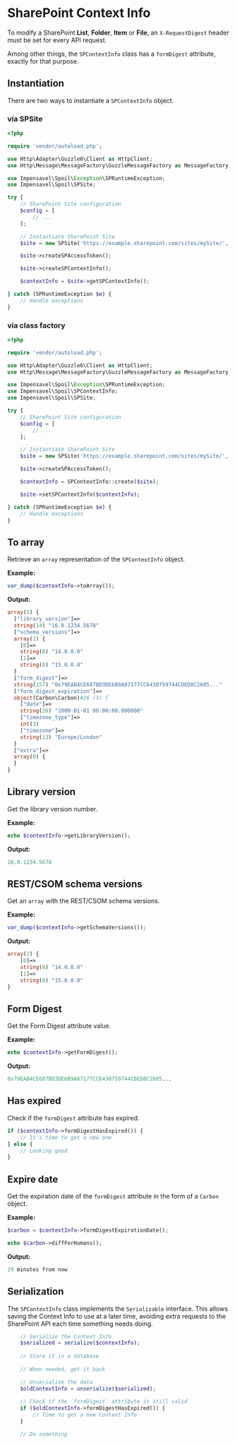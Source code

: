 # SharePoint Context Info
To modify a SharePoint **List**, **Folder**, **Item** or **File**, an `X-RequestDigest` header must be set for every API request.

Among other things, the `SPContextInfo` class has a `formDigest` attribute, exactly for that purpose.

## Instantiation
There are two ways to instantiate a `SPContextInfo` object.

### via SPSite
```php
<?php

require 'vendor/autoload.php';

use Http\Adapter\Guzzle6\Client as HttpClient;
use Http\Message\MessageFactory\GuzzleMessageFactory as MessageFactory;

use Impensavel\Spoil\Exception\SPRuntimeException;
use Impensavel\Spoil\SPSite;

try {
    // SharePoint Site configuration
    $config = [
        // ...
    ];

    // Instantiate SharePoint Site
    $site = new SPSite('https://example.sharepoint.com/sites/mySite/', $config, new HttpClient, new MessageFactory);

    $site->createSPAccessToken();

    $site->createSPContextInfo();

    $contextInfo = $site->getSPContextInfo();

} catch (SPRuntimeException $e) {
    // Handle exceptions
}
```

### via class factory
```php
<?php

require 'vendor/autoload.php';

use Http\Adapter\Guzzle6\Client as HttpClient;
use Http\Message\MessageFactory\GuzzleMessageFactory as MessageFactory;

use Impensavel\Spoil\Exception\SPRuntimeException;
use Impensavel\Spoil\SPContextInfo;
use Impensavel\Spoil\SPSite;

try {
    // SharePoint Site configuration
    $config = [
        // ...
    ];

    // Instantiate SharePoint Site
    $site = new SPSite('https://example.sharepoint.com/sites/mySite/', $config, new HttpClient, new MessageFactory);

    $site->createSPAccessToken();

    $contextInfo = SPContextInfo::create($site);

    $site->setSPContextInfo($contextInfo);

} catch (SPRuntimeException $e) {
    // Handle exceptions
}
```

## To array
Retrieve an `array` representation of the `SPContextInfo` object.

**Example:**
```php
var_dump($contextInfo->toArray());
```

**Output:**
```php
array(5) {
  ["library_version"]=>   
  string(14) "16.0.1234.5678"
  ["schema_versions"]=>   
  array(2) {
    [0]=>
    string(8) "14.0.0.0"
    [1]=>
    string(8) "15.0.0.0"
  }
  ["form_digest"]=>
  string(157) "0x79EAB4CE687BD3DE6B9A87177CC6430759744CDED8C2605..."
  ["form_digest_expiration"]=>
  object(Carbon\Carbon)#26 (3) {
    ["date"]=>
    string(26) "2000-01-01 00:00:00.000000"
    ["timezone_type"]=>   
    int(3)
    ["timezone"]=>
    string(13) "Europe/London"
  }
  ["extra"]=>
  array(0) {
  }
}
```

## Library version
Get the library version number.

**Example:**
```php
echo $contextInfo->getLibraryVersion();
```

**Output:**
```php
16.0.1234.5678
```

## REST/CSOM schema versions
Get an `array` with the REST/CSOM schema versions.

**Example:**
```php
var_dump($contextInfo->getSchemaVersions());
```

**Output:**
```php
array(2) {
    [0]=>
    string(8) "14.0.0.0"  
    [1]=>
    string(8) "15.0.0.0"  
}
```

## Form Digest
Get the Form Digest attribute value. 

**Example:**
```php
echo $contextInfo->getFormDigest();
```

**Output:**
```php
0x79EAB4CE687BD3DE6B9A87177CC6430759744CDED8C2605...
```

## Has expired
Check if the `formDigest` attribute has expired.

```php
if ($contextInfo->formDigestHasExpired()) {
    // It's time to get a new one
} else {
    // Looking good
}
```

## Expire date
Get the expiration date of the `formDigest` attribute in the form of a `Carbon` object.

**Example:**
```php
$carbon = $contextInfo->formDigestExpirationDate();

echo $carbon->diffForHumans();
```

**Output:**
```php
29 minutes from now
```

## Serialization
The `SPContextInfo` class implements the `Serializable` interface.
This allows saving the Context Info to use at a later time, avoiding extra requests to the SharePoint API each time something needs doing.

```php
    // Serialize the Context Info
    $serialized = serialize($contextInfo);
    
    // Store it in a database
    
    // When needed, get it back

    // Unserialize the data
    $oldContextInfo = unserialize($serialized);
    
    // Check if the `formDigest` attribute is still valid
    if ($oldContextInfo->formDigestHasExpired()) {
        // Time to get a new Context Info
    }

    // Do something
```

